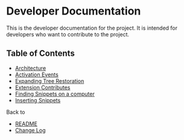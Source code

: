 # Developer Documentation

This is the developer documentation for the project. It is intended for developers who want to contribute to the project.

## Table of Contents

- [Architecture](architecture.md)
- [Activation Events](activation_events.md)
- [Expanding Tree Restoration](expanding_tree_restoration.md)
- [Extension Contributes](extension_contributes.md)
- [Finding Snippets on a computer](finding_snippets.md)
- [Inserting Snippets](inserting_snippets.md)

Back to

- [README](../README.md)
- [Change Log](../CHANGELOG.md)
